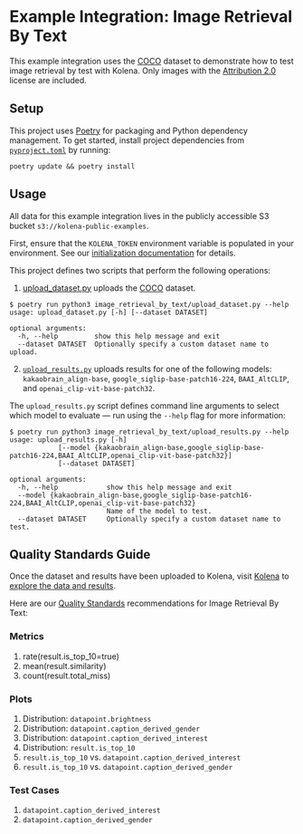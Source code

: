 # Example Integration: Image Retrieval By Text

This example integration uses the [COCO](https://cocodataset.org/#overview) dataset to demonstrate how to test image
retrieval by test with Kolena. Only images with the [Attribution 2.0](https://creativecommons.org/licenses/by/2.0/)
license are included.

## Setup

This project uses [Poetry](https://python-poetry.org/) for packaging and Python dependency management. To get started,
install project dependencies from [`pyproject.toml`](./pyproject.toml) by running:

```shell
poetry update && poetry install
```

## Usage

All data for this example integration lives in the publicly accessible S3 bucket `s3://kolena-public-examples`.

First, ensure that the `KOLENA_TOKEN` environment variable is populated in your environment. See our
[initialization documentation](https://docs.kolena.com/installing-kolena/#initialization) for details.

This project defines two scripts that perform the following operations:

1. [upload_dataset.py](image_retrieval_by_text%2Fupload_dataset.py) uploads the [COCO](https://cocodataset.org/#overview)
dataset.

```shell
$ poetry run python3 image_retrieval_by_text/upload_dataset.py --help
usage: upload_dataset.py [-h] [--dataset DATASET]

optional arguments:
  -h, --help         show this help message and exit
  --dataset DATASET  Optionally specify a custom dataset name to upload.
```

2. [`upload_results.py`](image_retrieval_by_text/upload_results.py) uploads results for one of the following
models: `kakaobrain_align-base`, `google_siglip-base-patch16-224`, `BAAI_AltCLIP`, and `openai_clip-vit-base-patch32`.

The `upload_results.py` script defines command line arguments to select which model to evaluate — run using the
`--help` flag for more information:

```shell
$ poetry run python3 image_retrieval_by_text/upload_results.py --help
usage: upload_results.py [-h]
            [--model {kakaobrain_align-base,google_siglip-base-patch16-224,BAAI_AltCLIP,openai_clip-vit-base-patch32}]
            [--dataset DATASET]

optional arguments:
  -h, --help            show this help message and exit
  --model {kakaobrain_align-base,google_siglip-base-patch16-224,BAAI_AltCLIP,openai_clip-vit-base-patch32}
                        Name of the model to test.
  --dataset DATASET     Optionally specify a custom dataset name to test.
```

## Quality Standards Guide

Once the dataset and results have been uploaded to Kolena, visit [Kolena](https://app.kolena.com/redirect/) to
[explore the data and results](https://docs.kolena.com/dataset/quickstart/#step-3-explore-data-and-results).

Here are our [Quality Standards](https://docs.kolena.com/dataset/core-concepts/quality-standard/) recommendations
for Image Retrieval By Text:

### Metrics

1. rate(result.is_top_10=true)
2. mean(result.similarity)
3. count(result.total_miss)

### Plots

1. Distribution: `datapoint.brightness`
2. Distribution: `datapoint.caption_derived_gender`
3. Distribution: `datapoint.caption_derived_interest`
4. Distribution: `result.is_top_10`
8. `result.is_top_10` vs. `datapoint.caption_derived_interest`
8. `result.is_top_10` vs. `datapoint.caption_derived_gender`

### Test Cases

1. `datapoint.caption_derived_interest`
2. `datapoint.caption_derived_gender`
